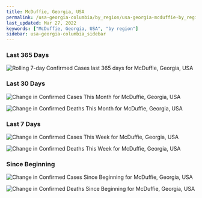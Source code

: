 ```yaml
---
title: McDuffie, Georgia, USA
permalink: /usa-georgia-columbia/by_region/usa-georgia-mcduffie-by_region.html
last_updated: Mar 27, 2022
keywords: ["McDuffie, Georgia, USA", "by region"]
sidebar: usa-georgia-columbia_sidebar
---
```


<h3>Last 365 Days</h3>

![Rolling 7-day Confirmed Cases last 365 days for McDuffie, Georgia, USA](/covid_tracker/images/graphs/usa-georgia-mcduffie-weekly_totals_graph.png)

<h3>Last 30 Days</h3>

![Change in Confirmed Cases This Month for McDuffie, Georgia, USA](/covid_tracker/images/graphs/usa-georgia-mcduffie-delta_confirmed-30_days_graph.png)

![Change in Confirmed Deaths This Month for McDuffie, Georgia, USA](/covid_tracker/images/graphs/usa-georgia-mcduffie-delta_deaths-30_days_graph.png)

<h3>Last 7 Days</h3>

![Change in Confirmed Cases This Week for McDuffie, Georgia, USA](/covid_tracker/images/graphs/usa-georgia-mcduffie-delta_confirmed-7_days_graph.png)

![Change in Confirmed Deaths This Week for McDuffie, Georgia, USA](/covid_tracker/images/graphs/usa-georgia-mcduffie-delta_deaths-7_days_graph.png)

<h3>Since Beginning</h3>

![Change in Confirmed Cases Since Beginning for McDuffie, Georgia, USA](/covid_tracker/images/graphs/usa-georgia-mcduffie-delta_confirmed-since_beginning_graph.png)

![Change in Confirmed Deaths Since Beginning for McDuffie, Georgia, USA](/covid_tracker/images/graphs/usa-georgia-mcduffie-delta_deaths-since_beginning_graph.png)
